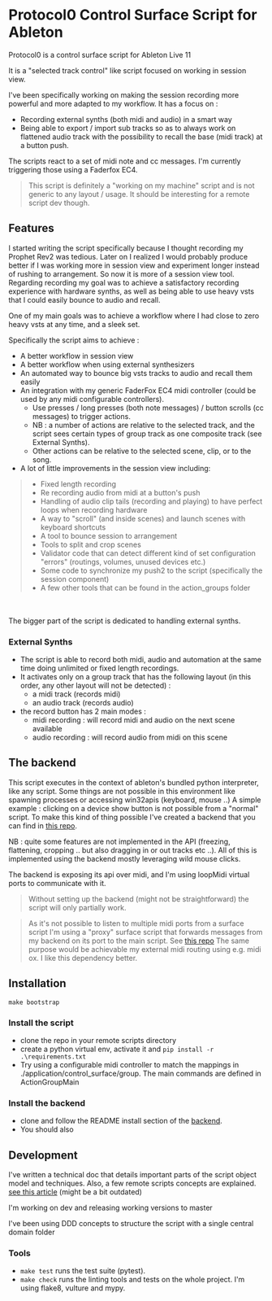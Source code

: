 # Protocol0 Control Surface Script for Ableton

Protocol0 is a control surface script for Ableton Live 11

It is a "selected track control" like
script focused on working in session view. 

I've been specifically working on making the session recording more powerful and more adapted to my workflow.
It has a focus on :
- Recording external synths (both midi and audio) in a smart way
- Being able to export / import sub tracks so as to always work on flattened audio track with the possibility to recall the base (midi track) at a button push.

The scripts react to a set of midi note and cc messages. I'm currently triggering those using a Faderfox EC4.
> This script is definitely a "working on my machine" script and is not generic to any layout / usage.
> It should be interesting for a remote script dev though.

## Features

I started writing the script specifically because I thought recording my Prophet Rev2 was tedious. 
Later on I realized I would probably produce better if I was working more in session view and experiment longer instead of rushing to
arrangement. So now it is more of a session view tool. 
Regarding recording my goal was to achieve a satisfactory recording experience with hardware synths,
as well as being able to use heavy vsts that I could easily bounce to audio and recall.

One of my main goals was to achieve a workflow where I had close to zero heavy vsts at any time, and a sleek set.

Specifically the script aims to achieve :

- A better workflow in session view
- A better workflow when using external synthesizers
- An automated way to bounce big vsts tracks to audio and recall them easily
- An integration with my generic FaderFox EC4 midi controller (could be used by any midi configurable controllers).
    - Use presses / long presses (both note messages) / button scrolls (cc messages) to trigger actions.
    - NB : a number of actions are relative to the selected track, and the script sees certain types of group track as
      one composite track (see External Synths).
    - Other actions can be relative to the selected scene, clip, or to the song.
- A lot of little improvements in the session view including:

> - Fixed length recording
> - Re recording audio from midi at a button's push
> - Handling of audio clip tails (recording and playing) to have perfect loops when recording hardware
> - A way to "scroll" (and inside scenes) and launch scenes with keyboard shortcuts
> - A tool to bounce session to arrangement
> - Tools to split and crop scenes
> - Validator code that can detect different kind of set configuration "errors" (routings, volumes, unused devices etc.)
> - Some code to synchronize my push2 to the script (specifically the session component)
> - A few other tools that can be found in the action_groups folder

<br><br>
The bigger part of the script is dedicated to handling external synths.

### External Synths

- The script is able to record both midi, audio and automation at the same time doing unlimited or fixed length
  recordings.
- It activates only on a group track that has the following layout (in this order, any other layout will not be
  detected) :
    - a midi track (records midi)
    - an audio track (records audio)
- the record button has 2 main modes :
    - midi recording : will record midi and audio on the next scene available
    - audio recording : will record audio from midi on this scene

## The backend

This script executes in the context of ableton's bundled python interpreter, like any script. Some things are not
possible in this environment like spawning processes or accessing win32apis (keyboard, mouse ..)
A simple example : clicking on a device show button is not possible from a "normal" script. To make this kind of thing
possible I've created a backend that you can find in [this repo](https://github.com/lebrunthibault/Protocol0-Backend).

NB : quite some features are not implemented in the API (freezing, flattening, cropping .. but also dragging in or out tracks etc ..).
All of this is implemented using the backend mostly leveraging wild mouse clicks.

The backend is exposing its api over midi, and I'm using loopMidi virtual ports to communicate with it.

> Without setting up the backend (might not be straightforward) the script will only partially work.

> As it's not possible to listen to multiple midi ports from a surface script I'm using a "proxy" surface script that forwards messages
> from my backend on its port to the main script. See [this repo](https://github.com/lebrunthibault/Protocol0-Midi-Surface-Script)
> The same purpose would be achievable my external midi routing using e.g. midi ox. I like this dependency better.

## Installation

`make bootstrap`

### Install the script

- clone the repo in your remote scripts directory
- create a python virtual env, activate it and `pip install -r .\requirements.txt`
- Try using a configurable midi controller to match the mappings in ./application/control_surface/group. The main
  commands are defined in ActionGroupMain

### Install the backend

- clone and follow the README install section of the [backend](https://github.com/lebrunthibault/protocol0/tree/main/p0_backend).
- You should also 


## Development

I've written a technical doc that details important parts of the script object model and techniques. Also, a few remote
scripts concepts are
explained. [see this article](https://lebrunthibault.github.io/post/music/protocol0/p0-technical-overview/) (might be a bit
outdated)

I'm working on dev and releasing working versions to master

I've been using DDD concepts to structure the script with a single central domain folder

### Tools

- `make test` runs the test suite (pytest).
- `make check` runs the linting tools and tests on the whole project. I'm using flake8, vulture and mypy.
